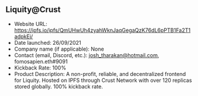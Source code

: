 ## Liquity@Crust
- Website URL: https://ipfs.io/ipfs/QmUHwUh4zyahWknJaqGegaQzK76dL6pPTB1Fa2T1adpkEj/
- Date launched: 26/09/2021
- Company name (if applicable): None
- Contact (email, Discord, etc.): josh_tharakan@hotmail.com, fomosapien.eth#9091
- Kickback Rate: 100%
- Product Description: A non-profit, reliable, and decentralized frontend for Liquity. Hosted on IPFS through Crust Network with over 120 replicas stored globally. 100% kickback rate.